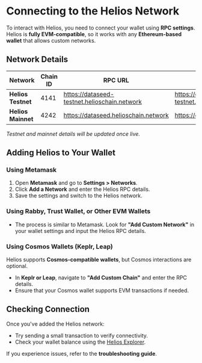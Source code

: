 # Connecting to the Helios Network

To interact with Helios, you need to connect your wallet using **RPC settings**. Helios is **fully EVM-compatible**, so it works with any **Ethereum-based wallet** that allows custom networks.

## Network Details

| Network  | Chain ID | RPC URL | Block Explorer |
|----------|---------|---------|----------------|
| **Helios Testnet** | 4141 | https://dataseed-testnet.helioschain.network  | https://explorer-testnet.helioschain.network |
| **Helios Mainnet** | 4242 | https://dataseed.helioschain.network | https://explorer.helioschain.network |

*Testnet and mainnet details will be updated once live.*

## Adding Helios to Your Wallet

### **Using Metamask**
1. Open **Metamask** and go to **Settings > Networks**.
2. Click **Add a Network** and enter the Helios RPC details.
3. Save the settings and switch to the Helios network.

### **Using Rabby, Trust Wallet, or Other EVM Wallets**
- The process is similar to Metamask. Look for **"Add Custom Network"** in your wallet settings and input the Helios RPC details.

### **Using Cosmos Wallets (Keplr, Leap)**
Helios supports **Cosmos-compatible wallets**, but Cosmos interactions are optional.  
- In **Keplr or Leap**, navigate to **"Add Custom Chain"** and enter the RPC details.  
- Ensure that your Cosmos wallet supports EVM transactions if needed.

## Checking Connection
Once you've added the Helios network:
- Try sending a small transaction to verify connectivity.
- Check your wallet balance using the [Helios Explorer](TBD).

If you experience issues, refer to the **troubleshooting guide**.
